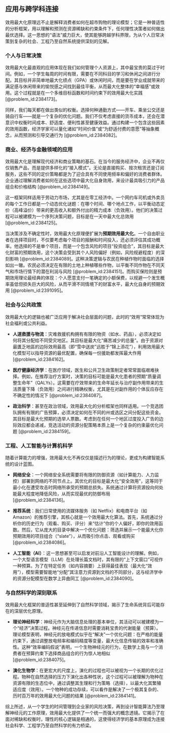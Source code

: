 ## 应用与跨学科连接

效用最大化原理远不止是解释消费者如何在超市购物的理论模型；它是一种普适性的分析框架，用以理解和预测在资源稀缺和约束条件下，任何理性决策者如何做出最优选择。这一思想的“语法”威力巨大，使其能够跨越学科界限，为从个人日常决策到复杂的社会、工程乃至自然系统提供深刻的见解。

### 个人与日常决策

效用最大化最直观的应用体现在我们如何管理个人资源上，其中最宝贵的莫过于时间。例如，一个学生每周的时间有限，需要在不同科目的学习和休闲之间进行分配。其目标并非简单地最大化绩点（GPA）或休闲时间，而是要在学业成就带来的满足感与休闲带来的愉悦感之间找到最佳平衡，从而最大化整体的“幸福感”或效用。这个过程就是在一个多维目标函数和时间约束下的效用最大化实践 [@problem_id:2384173]。

同样，我们每天都在做出类似的权衡。选择何种通勤方式——开车、乘坐公交还是骑自行车——就是一个复杂的优化问题。我们不仅考虑直接的货币成本，还会在潜意识中权衡时间成本、舒适度、便利性甚至健康效益。通过构建一个包含这些因素的效用函数，经济学家可以量化诸如“时间价值”或“为舒适付费的意愿”等抽象概念，从而预测和引导交通行为 [@problem_id:2384082]。

### 商业、经济与金融领域的应用

效用最大化是理解现代经济和商业策略的基石。在当今的服务经济中，企业不再仅仅销售产品，而是提供多样化的“接入模式”。无论是直接购买、按次租赁还是订阅服务，这些不同的定价策略都是为了迎合具有不同使用频率和偏好的消费者群体。企业通过理解消费者如何在这些选项中最大化自身效用，来设计最具吸引力的产品组合和价格结构 [@problem_id:2384149]。

这一框架同样适用于劳动力市场，尤其是在零工经济中。一个网约车司机或外卖员的每个工作日都是一个动态优化谜题：在哪个时间、哪个地点工作，以平衡动态定价（高峰溢价）带来的更高收入和额外付出的精力成本（负效用）。他们的决策过程可以被建模为一个序列决策问题，目标是在一天中最大化总效用 [@problem_id:2384125]。

当决策涉及不确定性时，效用最大化原理便扩展为**预期效用最大化**。一个自由职业者在选择项目时，不仅要考虑每个项目的报酬和时间投入，还必须评估其成功概率。他选择的不是单个项目，而是一个包含风险的项目“投资组合”，其目标是最大化财富的预期效用，这个决策会受到其个人风险偏好（例如，风险规避程度）的深刻影响 [@problem_id:2384089]。这种决策逻辑与农民在种植作物时面临的选择如出一辙。农民必须决定在有限的土地上种植哪些作物，以平衡不同作物在不同天气和市场行情下的潜在利润与风险 [@problem_id:2384151]。而购买保险则是预期效用理论最经典的体现：个人愿意支付一笔确定的小额保费，以规避一个发生概率虽低但损失巨大的风险，从而平滑不同情境下的财富水平，最大化自身的预期效用 [@problem_id:2391095]。

### 社会与公共政策

效用最大化的逻辑也被广泛应用于解决社会层面的问题，此时的“效用”常常体现为社会福利或公共利益。

- **人道救援与物流**：灾难救援机构拥有有限的物资（如水、药品），必须决定如何将其分配给不同受灾地区。其目标是最大化“痛苦减少的总量”。由于资源对最匱乏地區的边际效用最高（即“雪中送炭”远胜于“锦上添花”），利用效用最大化模型可以指导资源的最优配置，确保每一份援助都发挥最大作用 [@problem_id:2384162]。

- **医疗健康经济学**：在医疗领域，医生和公共卫生政策制定者常常面临艰难抉择。例如，在推荐治疗方案时，决策的目标可能是最大化患者的预期“质量调整生命年”（QALYs）。这需要在疗效带来的生命年延长与治疗副作用带来的生活质量下降（负效用）之间进行精确权衡，尤其是在对副作用的个体反应存在不确定性的情况下 [@problem_id:2384087]。

- **政治科学**：甚至在政治领域，效用最大化的分析框架也同样适用。一个竞选团队拥有有限的广告预算，必须决定如何在不同的州或选区之间分配这些资金。其目标是最大化预期的选举人票数。考虑到在任何一个地区过度投入广告的边际效应都会递减，竞选活动的资源分配策略本质上是一个复杂的约束最优化问题 [@problem_id:2384159]。

### 工程、人工智能与计算机科学

随着计算能力的增强，效用最大化不再仅仅是描述行为的理论，更成为构建智能系统的设计蓝图。

- **网络安全**：一个网络安全系统需要将有限的防御资源（如计算能力、人力监控）部署到网络的不同节点上。其优化的目标是最大化“安全效用”，这等同于最小化在遭受攻击时网络所承受的预期总损失。系统通过计算将资源投向何处能最大程度地降低风险，从而实现最优的防御布局 [@problem_id:2384136]。

- **推荐系统**：我们日常使用的流媒体服务（如 Netflix）和电商平台（如 Amazon）的推荐引擎，其核心就是一个效用最大化算法。首先，系统通过分析你的历史行为（观看、购买、评分）来“估计”你的个人偏好，即你的效用函数。然后，它从庞大的目录中解决一个优化问题：筛选并展示一个能最大化你预期效用的项目组合（“slate”），从而吸引你点击、观看或购买 [@problem_id:2384086]。

- **人工智能（AI）**：这一思想甚至可以启发对前沿人工智能设计的理解。例如，一个大型语言模型（LLM）在处理长篇文档时，其有限的“上下文窗口”可视作一种预算。为了在特定任务（如内容摘要）上获得最佳表现（最大化“效用”），模型需要智能地“分配”其注意力资源到文档的不同部分，这与经济学中的资源分配模型在数学上异曲同工 [@problem_id:2384090]。

### 与自然科学的深刻联系

效用最大化框架的普适性甚至延伸到了自然科学领域，揭示了生命系统背后可能存在的深层优化原理。

- **理论神经科学**：神经元作为大脑信息处理的基本单位，其活动可以被建模为一个“经济”决策过程。神经元在传递信息时需要消耗宝贵的代谢能量（预算）。理论模型表明，神经元的放电模式似乎在“解决”一个优化问题：在严格的能量约束下，通过调整放电频率和编码精度等变量，最大化信息传输的效率和准确性。这种“效率编码假说”表明，一个生物神经元的行为，在数学上竟与一个消费者在预算约束下选择商品组合的行为惊人地相似 [@problem_id:2384075]。

- **演化生物学**：在更宏大的尺度上，演化的过程也可以被视为一个长期的优化过程。物种在自然选择的压力下演化出各种性状，这个过程可以被理解为物种在资源有限的生态位中，通过调整其生理和行为策略（选择），以最大化其繁殖适应度（效用）。一个物种的成功存续，可以看作是解决了一个极其复杂的、历时百万年的效用最大化问题的结果 [@problem_id:2384141]。

综上所述，从一个学生的时间管理到企业家的风险决策，再到设计智能算法乃至理解神经元的工作原理，效用最大化提供了一个统一而强大的概念透镜。它揭示了在面对稀缺和权衡时，理性的核心逻辑是相通的，这使得经济学的基本原理成为连接社会科学、工程学乃至自然科学的有力桥梁。